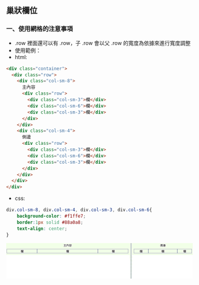 ## 巢狀欄位

### 一、使用網格的注意事項
- .row 裡面還可以有 .row，子 .row 會以父 .row 的寬度為依據來進行寬度調整
- 使用範例：
- html:
```html
<div class="container">
  <div class="row">
    <div class="col-sm-8">
      主內容
      <div class="row">
        <div class="col-sm-3">欄</div>
        <div class="col-sm-6">欄</div>
        <div class="col-sm-3">欄</div>
      </div>
    </div>   
    <div class="col-sm-4">
      側邊
      <div class="row">
        <div class="col-sm-3">欄</div>
        <div class="col-sm-6">欄</div>
        <div class="col-sm-3">欄</div>
      </div>
    </div>
  </div>
</div>
```
- css:
```css
div.col-sm-8, div.col-sm-4, div.col-sm-3, div.col-sm-6{
    background-color: #f1ffe7;
    border:1px solid #88a0a8;
    text-align: center;
}
```
<img src="../img/rows.png">